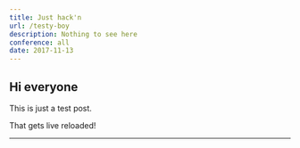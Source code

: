 ```yaml
---
title: Just hack'n
url: /testy-boy
description: Nothing to see here
conference: all
date: 2017-11-13
---
```


## Hi everyone

This is just a test post.

That gets live reloaded!

---

<mailingList/>

<spacer/>
